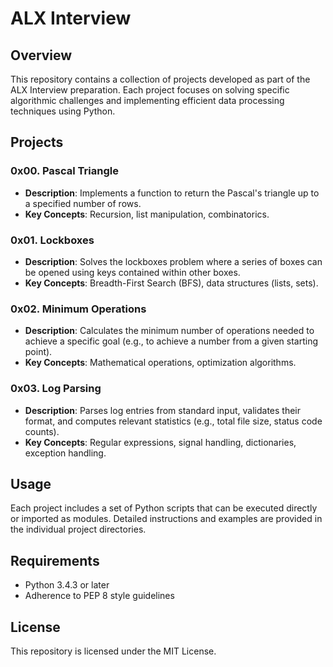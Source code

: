 # ALX Interview

## Overview
This repository contains a collection of projects developed as part of the ALX Interview preparation. Each project focuses on solving specific algorithmic challenges and implementing efficient data processing techniques using Python.

## Projects

### 0x00. Pascal Triangle
- **Description**: Implements a function to return the Pascal's triangle up to a specified number of rows.
- **Key Concepts**: Recursion, list manipulation, combinatorics.

### 0x01. Lockboxes
- **Description**: Solves the lockboxes problem where a series of boxes can be opened using keys contained within other boxes.
- **Key Concepts**: Breadth-First Search (BFS), data structures (lists, sets).

### 0x02. Minimum Operations
- **Description**: Calculates the minimum number of operations needed to achieve a specific goal (e.g., to achieve a number from a given starting point).
- **Key Concepts**: Mathematical operations, optimization algorithms.

### 0x03. Log Parsing
- **Description**: Parses log entries from standard input, validates their format, and computes relevant statistics (e.g., total file size, status code counts).
- **Key Concepts**: Regular expressions, signal handling, dictionaries, exception handling.

## Usage
Each project includes a set of Python scripts that can be executed directly or imported as modules. Detailed instructions and examples are provided in the individual project directories.

## Requirements
- Python 3.4.3 or later
- Adherence to PEP 8 style guidelines

## License
This repository is licensed under the MIT License.

